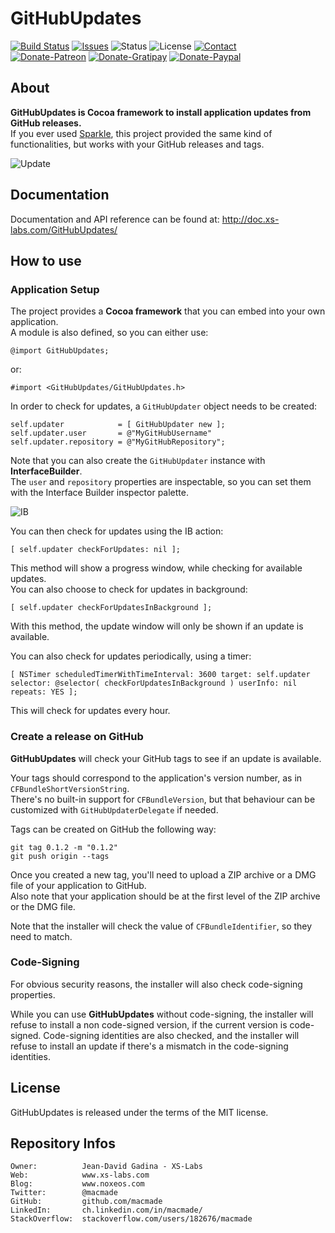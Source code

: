 GitHubUpdates
=============

[![Build Status](https://img.shields.io/github/workflow/status/macmade/GitHubUpdates/ci-mac?label=macOS&logo=apple)](https://github.com/macmade/GitHubUpdates/actions/workflows/ci-mac.yaml)
[![Issues](http://img.shields.io/github/issues/macmade/GitHubUpdates.svg)](https://github.com/macmade/GitHubUpdates/issues)
![Status](https://img.shields.io/badge/status-active-brightgreen.svg)
![License](https://img.shields.io/badge/license-mit-brightgreen.svg)
[![Contact](https://img.shields.io/badge/contact-@macmade-blue.svg)](https://twitter.com/macmade)  
[![Donate-Patreon](https://img.shields.io/badge/donate-patreon-yellow.svg)](https://patreon.com/macmade)
[![Donate-Gratipay](https://img.shields.io/badge/donate-gratipay-yellow.svg)](https://www.gratipay.com/macmade)
[![Donate-Paypal](https://img.shields.io/badge/donate-paypal-yellow.svg)](https://paypal.me/xslabs)

About
-----

**GitHubUpdates is Cocoa framework to install application updates from GitHub releases.**  
If you ever used [Sparkle](https://github.com/sparkle-project/Sparkle), this project provided the same kind of functionalities, but works with your GitHub releases and tags.

![Update](Assets/Update.png "Update")

Documentation
-------------

Documentation and API reference can be found at: http://doc.xs-labs.com/GitHubUpdates/

How to use
----------

### Application Setup

The project provides a **Cocoa framework** that you can embed into your own application.  
A module is also defined, so you can either use:

    @import GitHubUpdates;
    
or:

    #import <GitHubUpdates/GitHubUpdates.h>

In order to check for updates, a `GitHubUpdater` object needs to be created:

    self.updater            = [ GitHubUpdater new ];
    self.updater.user       = @"MyGitHubUsername" 
    self.updater.repository = @"MyGitHubRepository";

Note that you can also create the `GitHubUpdater` instance with **InterfaceBuilder**.  
The `user` and `repository` properties are inspectable, so you can set them with the Interface Builder inspector palette.

![IB](Assets/IB.png "IB")

You can then check for updates using the IB action:

    [ self.updater checkForUpdates: nil ];

This method will show a progress window, while checking for available updates.  
You can also choose to check for updates in background:

    [ self.updater checkForUpdatesInBackground ];

With this method, the update window will only be shown if an update is available.

You can also check for updates periodically, using a timer:

    [ NSTimer scheduledTimerWithTimeInterval: 3600 target: self.updater selector: @selector( checkForUpdatesInBackground ) userInfo: nil repeats: YES ];
    
This will check for updates every hour.

### Create a release on GitHub

**GitHubUpdates** will check your GitHub tags to see if an update is available.

Your tags should correspond to the application's version number, as in `CFBundleShortVersionString`.  
There's no built-in support for `CFBundleVersion`, but that behaviour can be customized with `GitHubUpdaterDelegate` if needed.

Tags can be created on GitHub the following way:

    git tag 0.1.2 -m "0.1.2"
    git push origin --tags

Once you created a new tag, you'll need to upload a ZIP archive or a DMG file of your application to GitHub.  
Also note that your application should be at the first level of the ZIP archive or the DMG file.

Note that the installer will check the value of `CFBundleIdentifier`, so they need to match.

### Code-Signing

For obvious security reasons, the installer will also check code-signing properties.

While you can use **GitHubUpdates** without code-signing, the installer will refuse to install a non code-signed version, if the current version is code-signed.
Code-signing identities are also checked, and the installer will refuse to install an update if there's a mismatch in the code-signing identities.

License
-------

GitHubUpdates is released under the terms of the MIT license.

Repository Infos
----------------

    Owner:          Jean-David Gadina - XS-Labs
    Web:            www.xs-labs.com
    Blog:           www.noxeos.com
    Twitter:        @macmade
    GitHub:         github.com/macmade
    LinkedIn:       ch.linkedin.com/in/macmade/
    StackOverflow:  stackoverflow.com/users/182676/macmade
